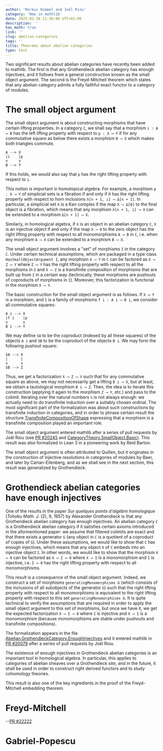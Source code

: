 ```yaml
---
author: 'Markus Himmel and Joël Riou'
category: 'New in mathlib'
date: 2025-02-28 11:36:00 UTC+01:00
description: ''
has_math: true
link: ''
slug: abelian-categories
tags: ''
title: Theorems about abelian categories
type: text
---
```


Two significant results about abelian categories have recently been
added to mathlib. The first is that any Grothendieck
abelian category has enough injectives, and it follows from a
general construction known as the small object argument. The second
is the Freyd-Mitchell theorem which states that any abelian
category admits a fully faithful exact functor to a category
of modules.

<!-- TEASER_END -->

# The small object argument

The small object argument is about constructing morphisms that have
certain lifting properties. In a category `C`, we shall say
that a morphism `i : A ⟶ B` has the left lifting property with
respect to `p : X ⟶ Y` if for any commutative square as below
there exists a morphism `B ⟶ X` which makes both triangles commute.
```
A --> X
|i    |p
v     v
B --> Y
```
If this holds, we would also say that `p` has the right lifting property
with respect to `i`.

This notion is important in homotopical algebra. For example, a morphism `p : X ⟶ Y`
of simplicial sets is a fibration if and only if it has the right
lifting property with respect to horn inclusions `Λ[n + 1, i] ⟶ Δ[n + 1]`.
In particular, a simplicial set `X` is a Kan complex if the map
`X ⟶ Δ[0]` to the final object is a fibration, which means that any
morphism `Λ[n + 1, i] ⟶ X` can be extended to a morphism `Δ[n + 1] ⟶ X`.

Similarly, in homological algebra, if `X` is an object in an abelian category `C`,
`X` is an injective object if and only if the map `X ⟶ 0` to the zero object
has the right lifting property with respect to all monomorphisms `A ⟶ B` in `C`,
i.e. when any morphism `A ⟶ X` can be extended to a morphism `B ⟶ X`.

The small object argument involves a "set" of morphisms `I` in the category `C`.
Under certain technical assumptions, which are packaged in a type class `HasSmallObjectArgument I`,
any morphism `X ⟶ Y` in `C` can be factored as `X ⟶ Z ⟶ Y` where `Z ⟶ Y` has
the right lifting property with respect to all the morphisms in `I` and
`X ⟶ Z` is a transfinite composition of morphisms that are built up from `I`
in a certain way (technically, these morphisms are pushouts of coproducts
of morphisms in `I`). Moreover, this factorization is functorial in the morphism
`X ⟶ Y`.

The basic construction for the small object argument is as follows. If `X ⟶ Y`
is a morphism, and `I` is a family of morphisms `f i : A i ⟶ B i`, we consider all
commutative squares:
```
A i --> X
|f i    |p
v       v
B i --> Y
```
We may define `SA` to be the coproduct (indexed by all these squares) of the objects `A i`
and `SB` to be the coproduct of the objects `B i`.
We may form the following pushout square:
```
SA --> X
|      |
v      v
SB --> Z
```
Thus, we get a factorization `X ⟶ Z ⟶ Y` such that for any commutative square as above,
we may not necessarily get a lifting `B i ⟶ X`, but at least, we obtain a tautological morphism
 `B i ⟶ Z`.
Then, the idea is to iterate this construction (applying it again to the morphism `Z ⟶ Y`, etc.)
and pass to the colimit. Iterating over the natural numbers `ℕ` is not always enough:
we actually need to do transfinite induction over a suitably chosen ordinal.
The most significant part of the formalization was about such constructions by transfinite induction
in categories, and in order to phrase certain result the structure
[TransfiniteCompositionOfShape](https://leanprover-community.github.io/mathlib4_docs/Mathlib/CategoryTheory/Limits/Shapes/Preorder/TransfiniteCompositionOfShape.html#CategoryTheory.TransfiniteCompositionOfShape) expressing that a morphism
is a transfinite composition played an important role.

The small object argument entered mathlib after a series of pull requests by Joël Riou
(see [PR #20245](https://github.com/leanprover-community/mathlib4/pull/20245) and
[CategoryTheory.SmallObject.Basic](https://leanprover-community.github.io/mathlib4_docs/Mathlib/CategoryTheory/SmallObject/Basic.html)). This result was also formalized in Lean 3 in a pioneering work by Reid Barton.

The small object argument is often attributed to Quillen, but it originates in
the construction of injective resolutions in categories of modules by Baer,
and later by Cartan-Eilenberg, and as we shall see in the next section,
this result was generalized by Grothendieck.

# Grothendieck abelian categories have enough injectives

One of the results in the paper *Sur quelques points d'algèbre homologique* (*Tohoku Math. J.* (2), 9, 1957)
by Alexander Grothendieck is that any Grothendieck abelian category has enough injectives.
An abelian category `C` is a Grothendieck abelian category if it satisfies certain axioms introduced
in the aformentioned paper: we assume that filtered colimits are exact and that there exists a generator `G`
(any object in `C` is a quotient of a coproduct of copies of `G`).
Under these assumptions, we would like to show that `C` has enough injectives, which means
that any object `X` of `C` embeds into an injective object `I`.
In other words, we would like to show that the morphism `X ⟶ 0` can be factored
as `X ⟶ I ⟶ 0` where `X ⟶ I` is a monomorphism and `I` is injective,
i.e. `I ⟶ 0` has the right lifting property with respect to all monomorphisms.

This result is a consequence of the small object argument. Indeed, we construct a set of morphisms
`generatingMonomorphisms G` (which consists of the inclusions of all subobjects of the generator `G`)
such that the right lifting property with respect to all monomorphisms is equivalent to the
right lifting property with respect to this set `generatingMonomorphisms G`. It is quite technical
to verify the assumptions that are required in order to apply the small object argument to this
set of morphisms, but once we have it, we get the expected factorization `X ⟶ I ⟶ 0`
where `I` is injective and `X ⟶ I` is a monomorphism (because monomorphisms are stable under
pushouts and transfinite compositions).

The formalization appears in the file
[Abelian.GrothendieckCategory.EnoughInjectives](https://leanprover-community.github.io/mathlib4_docs/Mathlib/CategoryTheory/Abelian/GrothendieckCategory/EnoughInjectives.html)
and it entered mathlib in [PR #20079](https://github.com/leanprover-community/mathlib4/pull/20079) after a series
of pull requests by Joël Riou.

The existence of enough injectives in Grothendieck abelian categories is an
important tool in homological algebra. In particular, this applies to
categories of abelian sheaves over a Grothendieck site, and in the future,
it shall be used in order to construct right derived functors and to
study cohomology theories.

This result is also one of the key ingredients in the proof of the
Freyd-Mitchell embedding theorem.

# Freyd-Mitchell

--[PR #22222](https://github.com/leanprover-community/mathlib4/pull/22222)

# Gabriel-Popescu




